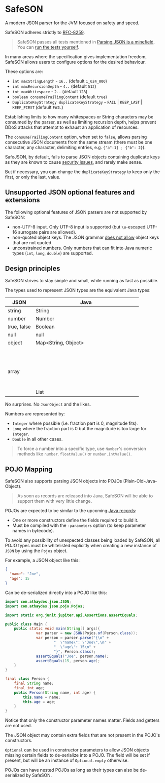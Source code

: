 # SafeSON

A modern JSON parser for the JVM focused on safety and speed.

SafeSON adheres strictly to [RFC-8259](https://tools.ietf.org/html/rfc8259).

> SafeSON passes all tests mentioned in [Parsing JSON is a minefield](http://seriot.ch/parsing_json.php).
> You can [run the tests yourself](https://github.com/renatoathaydes/JSONTestSuite/tree/master/parsers/test_java_safeson_1_0).
 
In many areas where the specification gives implementation freedom, SafeSON allows users to configure options for the 
desired behaviour.

These options are:

* `int maxStringLength` - `16..` (default `1_024_000`)
* `int maxRecursionDepth` - `4..` (default `512`)
* `int maxWhitespace` - `2..` (default `128`)
* `boolean consumeTrailingContent` (default `true`)
* `DuplicateKeyStrategy duplicateKeyStrategy` - `FAIL` | `KEEP_LAST` | `KEEP_FIRST` (default `FAIL`)

Establishing limits to how many whitespaces or String characters may be consumed by the parser, as well as limiting
recursion depth, helps prevent DDoS attacks that attempt to exhaust an application of resources.

The `consumeTrailingContent` option, when set to `false`, allows parsing consecutive JSON documents from the same stream
(there must be one character, any character, delimiting entries, e.g. `{"a":1} ; {"b": 2}`).

SafeJSON, by default, fails to parse JSON objects containing duplicate keys as they are known to cause
[security issues](https://justi.cz/security/2017/11/14/couchdb-rce-npm.html), and rarely make sense.

But if necessary, you can change the `duplicateKeyStrategy` to keep only the first, or only the last, value.

## Unsupported JSON optional features and extensions

The following optional features of JSON parsers are not supported by SafeSON:

* non-UTF-8 input. Only UTF-8 input is supported (but `\u`-escaped UTF-16 surrogate pairs are allowed).
* non-quoted object keys. The JSON grammar [does not allow](https://tools.ietf.org/html/rfc8259#section-4) object
  keys that are not quoted.
* unconstrained numbers. Only numbers that can fit into Java numeric types (`int`, `long`, `double`) are supported. 

## Design principles

SafeSON strives to stay simple and small, while running as fast as possible.

The types used to represent JSON types are the equivalent Java types:

|      JSON                |       Java          |
|--------------------------|---------------------|
| string                   | String              |
| number                   | Number              |
| true, false              | Boolean             |
| null                     | null                |
| object                   | Map<String, Object> |
| array                    | List<Object>        |

No surprises. No `JsonObject` and the likes.

Numbers are represented by:

* `Integer` where possible (i.e. fraction part is 0, magnitude fits).
* `Long` where the fraction part is 0 but the magnitude is too large for `Integer`.
* `Double` in all other cases.

> To force a number into a specific type, use `Number`'s conversion methods like `number.floatValue()` or `number.intValue()`.

## POJO Mapping

SafeSON also supports parsing JSON objects into POJOs (Plain-Old-Java-Object).

> As soon as records are released into Java, SafeSON will be able to support them with very little change.

POJOs are expected to be similar to the upcoming [Java records](https://blogs.oracle.com/javamagazine/records-come-to-java):

* One or more constructors define the fields required to build it.
* Must be compiled with the `-parameters` option (to keep parameter names in bytecode).

To avoid any possibility of unexpected classes being loaded by SafeSON, all POJO types must be whitelisted
explicitly when creating a new instance of `JSON` by using the `Pojos` object. 

For example, a JSON object like this:

```json
{
  "name": "Joe",
  "age": 15
}
```

Can be de-serialized directly into a POJO like this:

```java
import com.athaydes.json.JSON;
import com.athaydes.json.pojo.Pojos;

import static org.junit.jupiter.api.Assertions.assertEquals;

public class Main {
    public static void main(String[] args){
              var parser = new JSON(Pojos.of(Person.class));
              var person = parser.parse("{\n" +
                      "  \"name\": \"Joe\",\n" +
                      "  \"age\": 15\n" +
                      "}", Person.class);
              assertEquals("Joe", person.name);
              assertEquals(15, person.age);
    }
}

final class Person {
    final String name;
    final int age;
    public Person(String name, int age) {
        this.name = name;
        this.age = age;
    } 
}
```

Notice that only the constructor parameter names matter. Fields and getters are not used.

The JSON object may contain extra fields that are not present in the POJO's constructors.

`Optional` can be used in constructor parameters to allow JSON objects missing certain fields to de-serialize into
a POJO. The field will be set if present, but will be an instance of `Optional.empty` otherwise.

POJOs can have nested POJOs as long as their types can also be de-serialized by SafeSON. 
